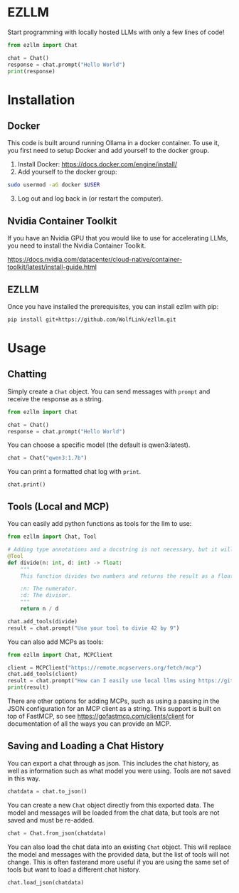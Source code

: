 # EZLLM

Start programming with locally hosted LLMs with only a few lines of code!

```python
from ezllm import Chat

chat = Chat()
response = chat.prompt("Hello World")
print(response)
```


# Installation
## Docker
This code is built around running Ollama in a docker container. To use it, you first need to setup Docker and add yourself to the docker group.

1. Install Docker: https://docs.docker.com/engine/install/
2. Add yourself to the docker group:
```bash
sudo usermod -aG docker $USER
```
3. Log out and log back in (or restart the computer).

## Nvidia Container Toolkit
If you have an Nvidia GPU that you would like to use for accelerating LLMs, you need to install the Nvidia Container Toolkit.

https://docs.nvidia.com/datacenter/cloud-native/container-toolkit/latest/install-guide.html

## EZLLM
Once you have installed the prerequisites, you can install ezllm with pip:
```bash
pip install git+https://github.com/WolfLink/ezllm.git
```


# Usage

## Chatting
Simply create a `Chat` object. You can send messages with `prompt` and receive the response as a string.
```python
from ezllm import Chat

chat = Chat()
response = chat.prompt("Hello World")
```
You can choose a specific model (the default is qwen3:latest).
```python
chat = Chat("qwen3:1.7b")
```
You can print a formatted chat log with `print`.
```python3
chat.print()
```


## Tools (Local and MCP)

You can easily add python functions as tools for the llm to use:
```python
from ezllm import Chat, Tool

# Adding type annotations and a docstring is not necessary, but it will help your LLM understand how to use the tool better.
@Tool
def divide(n: int, d: int) -> float:
    """
    This function divides two numbers and returns the result as a floating point number.

    :n: The numerator.
    :d: The divisor.
    """
    return n / d

chat.add_tools(divide)
result = chat.prompt("Use your tool to divie 42 by 9")
```

You can also add MCPs as tools:
```python
from ezllm import Chat, MCPClient

client = MCPClient("https://remote.mcpservers.org/fetch/mcp")
chat.add_tools(client)
result = chat.prompt("How can I easily use local llms using https://github.com/WolfLink/ezllm ? Look at the README from that github and explain it to me.")
print(result)
```
There are other options for adding MCPs, such as using a passing in the JSON configuration for an MCP client as a string.
This support is built on top of FastMCP, so see https://gofastmcp.com/clients/client for documentation of all the ways you can provide an MCP.


## Saving and Loading a Chat History

You can export a chat through as json. This includes the chat history, as well as information such as what model you were using. Tools are not saved in this way.
```python
chatdata = chat.to_json()
```

You can create a new `Chat` object directly from this exported data. The model and messages will be loaded from the chat data, but tools are not saved and must be re-added.
```python
chat = Chat.from_json(chatdata)
```

You can also load the chat data into an existing `Chat` object. This will replace the model and messages with the provided data, but the list of tools will not change. This is often fasterand more useful if you are using the same set of tools but want to load a different chat history.
```python
chat.load_json(chatdata)
```
